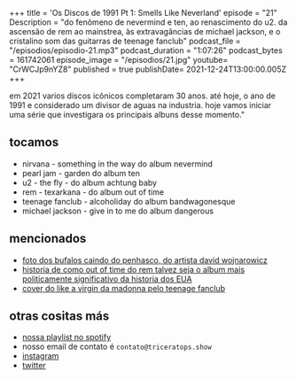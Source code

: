 +++
title = 'Os Discos de 1991 Pt 1: Smells Like Neverland'
episode = "21"
Description = "do fenômeno de nevermind e ten, ao renascimento do u2. da ascensão de rem ao mainstrea, às extravagâncias de michael jackson, e o cristalino som das guitarras de teenage fanclub"
podcast_file = "/episodios/episodio-21.mp3"
podcast_duration = "1:07:26"
podcast_bytes = 161742061
episode_image = "/episodios/21.jpg"
youtube= "CrWCJp9nYZ8"
published = true
publishDate= 2021-12-24T13:00:00.005Z
+++

em 2021 varios discos icônicos completaram 30 anos. até hoje, o ano de 1991 e considerado um divisor de aguas na industria. hoje vamos iniciar uma série que investigara os principais albuns desse momento."

## tocamos
* nirvana - something in the way do album nevermind
* pearl jam - garden do album ten
* u2 - the fly - do album achtung baby
* rem - texarkana - do album out of time
* teenage fanclub - alcoholiday do album bandwagonesque
* michael jackson - give in to me do album dangerous

## mencionados
* [foto dos bufalos caindo do penhasco, do artista david wojnarowicz](https://benton.uconn.edu/wp-content/uploads/sites/2454/2020/10/2002.22_Wojnarowicz.jpg)
* [historia de como out of time do rem talvez seja o album mais politicamente significativo da historia dos EUA](https://99percentinvisible.org/episode/longbox/)
* [cover do like a virgin da madonna pelo teenage fanclub](https://www.youtube.com/watch?v=3qXELQqLTF0)

## otras cositas más
* [nossa playlist no spotify](https://open.spotify.com/playlist/0UiztKuga6LmTAxWTsUQdw?si=fb96026bc1994d90)
* nosso email de contato é `contato@triceratops.show`
* [instagram](https://www.instagram.com/triceratops.show/)
* [twitter](https://twitter.com/TriceratopsShow/)
